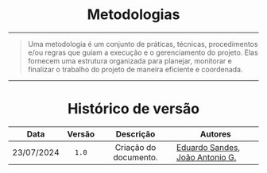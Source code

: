 <center>

# Metodologias

</center>

---

> Uma metodologia é um conjunto de práticas, técnicas, procedimentos e/ou regras que guiam a execução e o gerenciamento do projeto. Elas fornecem uma estrutura organizada para planejar, monitorar e finalizar o trabalho do projeto de maneira eficiente e coordenada.

---

<center>

# Histórico de versão

</center>

<div style="margin: 0 auto; width: fit-content;">

|    Data    | Versão |       Descrição       | Autores                                                                                              |
|:----------:|:------:|:---------------------:|------------------------------------------------------------------------------------------------------|
| 23/07/2024 | `1.0`  | Criação do documento. | [Eduardo Sandes](https://github.com/DiceRunner714), [João Antonio G.](https://github.com/joaoseisei) |

</div>